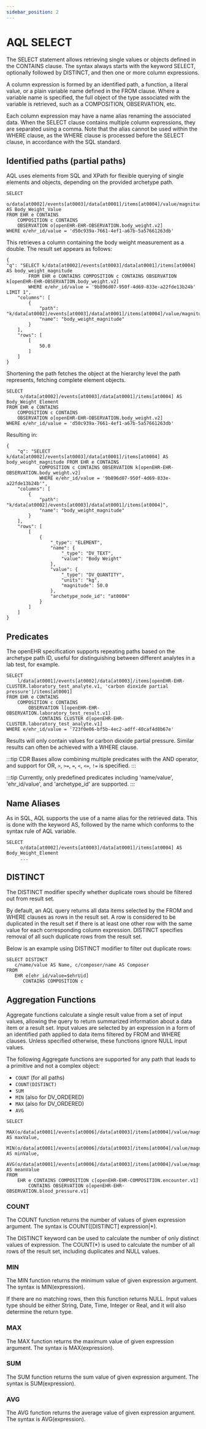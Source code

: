 ```yaml
---
sidebar_position: 2
---
```


# AQL SELECT

The SELECT statement allows retrieving single values or objects defined in the CONTAINS clause. The syntax always starts with the keyword SELECT, optionally followed by DISTINCT, and then one or more column expressions.

A column expression is formed by an identified path, a function, a literal value, or a plain variable name defined in the FROM clause. Where a variable name is specified, the full object of the type associated with the variable is retrieved, such as a COMPOSITION, OBSERVATION, etc.

Each column expression may have a name alias renaming the associated data. When the SELECT clause contains multiple column expressions, they are separated using a comma. Note that the alias cannot be used within the WHERE clause, as the WHERE clause is processed before the SELECT clause, in accordance with the SQL standard.

## Identified paths (partial paths)

AQL uses elements from SQL and XPath for flexible querying of single elements and objects, depending on the provided archetype path.

```
SELECT
     o/data[at0002]/events[at0003]/data[at0001]/items[at0004]/value/magnitude AS Body_Weight_Value
FROM EHR e CONTAINS
    COMPOSITION c CONTAINS
    OBSERVATION o[openEHR-EHR-OBSERVATION.body_weight.v2]
WHERE e/ehr_id/value = 'd50c939a-7661-4ef1-a67b-5a57661263db'
```

This retrieves a column containing the body weight measurement as a double. The result set appears as follows:

```
{
"q": "SELECT k/data[at0002]/events[at0003]/data[at0001]/items[at0004] AS body_weight_magnitude
        FROM EHR e CONTAINS COMPOSITION c CONTAINS OBSERVATION k[openEHR-EHR-OBSERVATION.body_weight.v2]
        WHERE e/ehr_id/value = '9b896d07-950f-4d69-833e-a22fde13b24b' LIMIT 1",
    "columns": [
        {
            "path": "k/data[at0002]/events[at0003]/data[at0001]/items[at0004]/value/magnitude",
            "name": "body_weight_magnitude"
        }
    ],
    "rows": [
        [
            50.0
        ]
    ]
}
```

Shortening the path fetches the object at the hierarchy level the path represents, fetching complete element objects.

```
SELECT
     o/data[at0002]/events[at0003]/data[at0001]/items[at0004] AS Body_Weight_Element
FROM EHR e CONTAINS
    COMPOSITION c CONTAINS
    OBSERVATION o[openEHR-EHR-OBSERVATION.body_weight.v2]
WHERE e/ehr_id/value = 'd50c939a-7661-4ef1-a67b-5a57661263db'
```

Resulting in:

```
{
    "q": "SELECT k/data[at0002]/events[at0003]/data[at0001]/items[at0004] AS body_weight_magnitude FROM EHR e CONTAINS
            COMPOSITION c CONTAINS OBSERVATION k[openEHR-EHR-OBSERVATION.body_weight.v2]
            WHERE e/ehr_id/value = '9b896d07-950f-4d69-833e-a22fde13b24b'",
    "columns": [
        {
            "path": "k/data[at0002]/events[at0003]/data[at0001]/items[at0004]",
            "name": "body_weight_magnitude"
        }
    ],
    "rows": [
        [
            {
                "_type": "ELEMENT",
                "name": {
                    "_type": "DV_TEXT",
                    "value": "Body Weight"
                },
                "value": {
                    "_type": "DV_QUANTITY",
                    "units": "kg",
                    "magnitude": 50.0
                },
                "archetype_node_id": "at0004"
            }
        ]
    ]
}
```

## Predicates

The openEHR specification supports repeating paths based on the archetype path ID, useful for distinguishing between different analytes in a lab test, for example.

```
SELECT
    l/data[at0001]/events[at0002]/data[at0003]/items[openEHR-EHR-CLUSTER.laboratory_test_analyte.v1, 'carbon dioxide partial pressure']/items[at0001]
FROM EHR e CONTAINS
    COMPOSITION c CONTAINS
        OBSERVATION l[openEHR-EHR-OBSERVATION.laboratory_test_result.v1]
            CONTAINS CLUSTER d[openEHR-EHR-CLUSTER.laboratory_test_analyte.v1]
WHERE e/ehr_id/value = '723f0e06-bf5b-4ec2-adff-40caf4d8b67e'
```

Results will only contain values for carbon dioxide partial pressure. Similar results can often be achieved with a WHERE clause.

:::tip
CDR Bases allow combining multiple predicates with the AND operator, and support for OR, `>`, `>=`, `=`, `<`, `<=`, `!=` is specified.
:::

:::tip
Currently, only predefined predicates including 'name/value', 'ehr_id/value', and 'archetype_id' are supported.
:::

## Name Aliases

As in SQL, AQL supports the use of a name alias for the retrieved data. This is done with the keyword AS, followed by the name which conforms to the syntax rule of AQL variable.

```
SELECT
     o/data[at0002]/events[at0003]/data[at0001]/items[at0004] AS Body_Weight_Element
     ...
```     

## DISTINCT

The DISTINCT modifier specify whether duplicate rows should be filtered out from result set.

By default, an AQL query returns all data items selected by the FROM and WHERE clauses as rows in the result set. A row is considered to be duplicated in the result set if there is at least one other row with the same value for each corresponding column expression. DISTINCT specifies removal of all such duplicate rows from the result set.

Below is an example using DISTINCT modifier to filter out duplicate rows:

````
SELECT DISTINCT
   c/name/value AS Name, c/composer/name AS Composer
FROM
   EHR e[ehr_id/value=$ehrUid]
      CONTAINS COMPOSITION c
````

## Aggregation Functions

Aggregate functions calculate a single result value from a set of input values, allowing the query to return summarized information about a data item or a result set. Input values are selected by an expression in a form of an identified path applied to data items filtered by FROM and WHERE clauses. Unless specified otherwise, these functions ignore NULL input values.

The following Aggregate functions are supported for any path that leads to a primitive and not a complex object:
* `COUNT` (for all paths)
* `COUNT(DISTINCT)`
* `SUM`
* `MIN` (also for DV_ORDERED)
* `MAX` (also for DV_ORDERED)
* `AVG`

```
SELECT
    MAX(o/data[at0001]/events[at0006]/data[at0003]/items[at0004]/value/magnitude) AS maxValue,
    MIN(o/data[at0001]/events[at0006]/data[at0003]/items[at0004]/value/magnitude) AS minValue,
    AVG(o/data[at0001]/events[at0006]/data[at0003]/items[at0004]/value/magnitude) AS meanValue
FROM
    EHR e CONTAINS COMPOSITION c[openEHR-EHR-COMPOSITION.encounter.v1]
        CONTAINS OBSERVATION o[openEHR-EHR-OBSERVATION.blood_pressure.v1]
```

### COUNT

The COUNT function returns the number of values of given expression argument. The syntax is COUNT([DISTINCT] expression|*).

The DISTINCT keyword can be used to calculate the number of only distinct values of expression. The COUNT(*) is used to calculate the number of all rows of the result set, including duplicates and NULL values.

### MIN

The MIN function returns the minimum value of given expression argument. The syntax is MIN(expression).

If there are no matching rows, then this function returns NULL. Input values type should be either String, Date, Time, Integer or Real, and it will also determine the return type.

### MAX

The MAX function returns the maximum value of given expression argument. The syntax is MAX(expression).


### SUM

The SUM function returns the sum value of given expression argument. The syntax is SUM(expression).


### AVG

The AVG function returns the average value of given expression argument. The syntax is AVG(expression).

